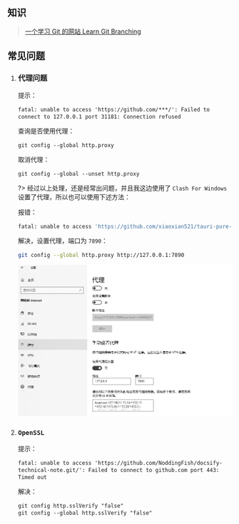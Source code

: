 ## 知识

> [一个学习 Git 的网站 Learn Git Branching](https://learngitbranching.js.org/)



## 常见问题

1. ### 代理问题

   提示：

   ```shell
   fatal: unable to access 'https://github.com/***/': Failed to connect to 127.0.0.1 port 31181: Connection refused
   ```

   查询是否使用代理：

   ```shell
   git config --global http.proxy
   ```

    取消代理：

   ```shell
   git config --global --unset http.proxy
   ```

   ?> 经过以上处理，还是经常出问题，并且我这边使用了 `Clash For Windows` 设置了代理，所以也可以使用下述方法：

   报错：

   ```bash
   fatal: unable to access 'https://github.com/xiaoxian521/tauri-pure-admin.git/': Failed to connect to github.com port 443 after 21101 ms: Timed out
   ```

   解决，设置代理，端口为 `7890`：

   ```bash
   git config --global http.proxy http://127.0.0.1:7890
   ```

   ![image-20221128135720625](git.assets/image-20221128135720625.png)

   

2. ###  `OpenSSL`

   提示：

   ```shell
   fatal: unable to access 'https://github.com/NoddingFish/docsify-technical-note.git/': Failed to connect to github.com port 443: Timed out
   ```

   解决：

   ```shell
   git config http.sslVerify "false"
   git config --global http.sslVerify "false"
   ```

   